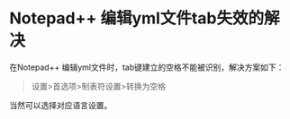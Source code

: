 # Notepad++ 编辑yml文件tab失效的解决

在Notepad++ 编辑yml文件时，tab键建立的空格不能被识别，解决方案如下：

> 设置>首选项>制表符设置>转换为空格

当然可以选择对应语言设置。
